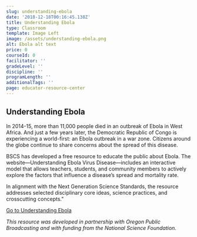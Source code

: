 ```yaml
---
slug: understanding-ebola
date: '2018-12-18T00:16:45.138Z'
title: Understanding Ebola
type: Classroom
template: Image Left
image: /assets/understanding-ebola.png
alt: Ebola alt text
price: 0
courseId: 0
facilitator: ''
gradeLevel: ''
discipline: ''
programLength: ''
additionalTags: ''
page: educator-resource-center
---
```

## Understanding Ebola

In 2014-15, more than 11,000 people died in an outbreak of Ebola in West Africa. And just a few years later, the Democratic Republic of Congo is experiencing a world-first: an Ebola outbreak in a war zone. Citizens around the globe continue to share concerns about the spread of this disease.

BSCS has developed a free resource to educate the public about Ebola. The website—Understanding Ebola Virus Disease—includes an interactive model that allows teachers, students, and community members to actively explore the factors that influence a disease’s spread and mortality rate.

In alignment with the Next Generation Science Standards, the resource addresses selected disciplinary core ideas, science practices, and crosscutting concepts."

<a class="btn btn-primary" href="http://ebola.bscs.org" target="_blank">Go to Understanding Ebola</a>

_This resource was developed in partnership with Oregon Public Broadcasting and with funding from the National Science Foundation._
